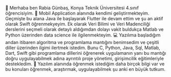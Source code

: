  🪷 Merhaba ben Rabia Günbaş, Konya Teknik Üniversitesi 4.sınıf öğrencisiyim. 
 🎠 Mobil Application alanında kendimi geliştirmekteyim. Geçmişte bu alana Java ile başlayarak Flutter ile devam ettim ve şu an aktif olarak Swift öğrenmekyeyim. Ek olarak Veri Bilimi ve Veri Madenciliği derslerini seçmeli olarak detaylı aldığımdan dolayı vakit buldukça Matlab ve Python üzerinden data science ile ilgilenmekteyim.
 💻 Yazılıma başladığım andan itibaren algoritma ve programlama mantığını benimsedim ve çeşitli diller üzerinden ilgimi ilertmek istedim. Bunu C, Python, Java, Sql, Matlab, Dart, Swift gibi programlama dillerini öğrenerek uygulamanın yanı bu mantığı doğru uygulayabilmek adına ayrıntılı proje yönetimi, girişimcilik eğitimleriyle destekledim.
 🐥 Yazılım alanında öğrenmek istediğim daha birçok bilgi var ve bu konuları öğrenmek, araştırmak, uygulayabilmek şu anki en büyük tutkum.

<!--
**rabiagnbs/rabiagnbs** is a ✨ _special_ ✨ repository because its `README.md` (this file) appears on your GitHub profile.

Here are some ideas to get you started:

- 🔭 I’m currently working on ...
- 🌱 I’m currently learning ...
- 👯 I’m looking to collaborate on ...
- 🤔 I’m looking for help with ...
- 💬 Ask me about ...
- 📫 How to reach me: ...
- 😄 Pronouns: ...
- ⚡ Fun fact: ...
-->
